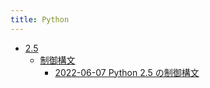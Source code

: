 ```yaml
---
title: Python
---
```



- [2.5](./2.5/index.md)
    - [制御構文](./2.5/制御構文/index.md)
        - [2022-06-07 Python 2.5 の制御構文](./../../../d/2010/02/24/Python_2.5_の制御構文.md)




